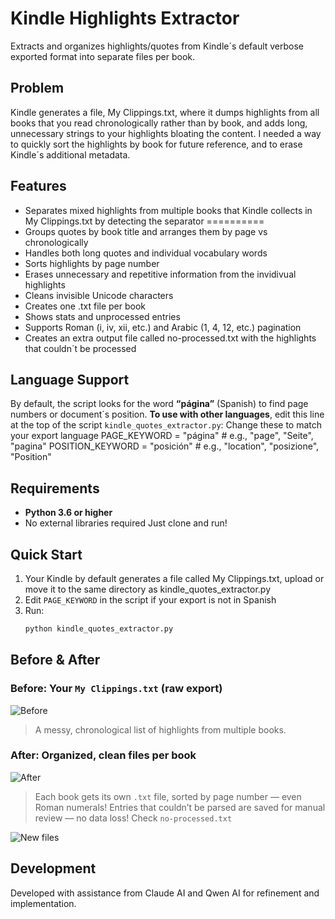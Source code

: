 # Kindle Highlights Extractor

Extracts and organizes highlights/quotes from Kindle´s default verbose exported format into separate files per book.

## Problem
Kindle generates a file, My Clippings.txt, where it dumps highlights from all books that you read chronologically rather than by book, and adds long, unnecessary strings to your highlights bloating the content. I needed a way to quickly sort the highlights by book for future reference, and to erase Kindle´s additional metadata.


## Features
- Separates mixed highlights from multiple books that Kindle collects in My Clippings.txt by detecting the separator ==========
- Groups quotes by book title and arranges them by page vs chronologically
- Handles both long quotes and individual vocabulary words
- Sorts highlights by page number
- Erases unnecessary and repetitive information from the invidivual highlights
- Cleans invisible Unicode characters
- Creates one .txt file per book
- Shows stats and unprocessed entries
- Supports Roman (i, iv, xii, etc.) and Arabic (1, 4, 12, etc.) pagination
- Creates an extra output file called no-processed.txt with the highlights that couldn´t be processed
     

## Language Support

By default, the script looks for the word **“página”** (Spanish) to find page numbers or document´s position.
**To use with other languages**, edit this line at the top of the script `kindle_quotes_extractor.py`: 
Change these to match your export language
PAGE_KEYWORD = "página"      # e.g., "page", "Seite", "pagina"
POSITION_KEYWORD = "posición" # e.g., "location", "posizione", "Position"

## Requirements

- **Python 3.6 or higher**
- No external libraries required
Just clone and run!

## Quick Start

1. Your Kindle by default generates a file called My Clippings.txt, upload or move it to the same directory as kindle_quotes_extractor.py
2. Edit `PAGE_KEYWORD` in the script if your export is not in Spanish
3. Run:
   ```bash
   python kindle_quotes_extractor.py

## Before & After

### Before: Your `My Clippings.txt` (raw export)

![Before](screenshots/before.png)

> A messy, chronological list of highlights from multiple books.

### After: Organized, clean files per book

![After](screenshots/after.png)

> Each book gets its own `.txt` file, sorted by page number — even Roman numerals!
> Entries that couldn’t be parsed are saved for manual review — no data loss! Check `no-processed.txt`

![New files](screenshots/newfiles.png)


## Development
Developed with assistance from Claude AI and Qwen AI for refinement and implementation.
